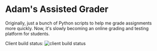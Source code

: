# Adam's Assisted Grader
Originally, just a bunch of Python scripts to help me grade assignments more quickly.
Now, it's slowly becoming an online grading and testing platform for students.

Client build status: ![client build status](https://github.com/HSU-S21-CS480/autograder/actions/workflows/client_tes.yml/badge.svg)
